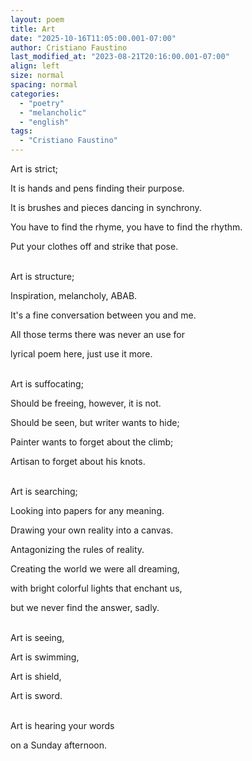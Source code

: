 ```yaml
---
layout: poem
title: Art
date: "2025-10-16T11:05:00.001-07:00"
author: Cristiano Faustino
last_modified_at: "2023-08-21T20:16:00.001-07:00"
align: left
size: normal
spacing: normal
categories:
  - "poetry"
  - "melancholic"
  - "english"
tags:
  - "Cristiano Faustino"
---
```


Art is strict;

It is hands and pens finding their purpose.

It is brushes and pieces dancing in synchrony.

You have to find the rhyme, you have to find the rhythm.

Put your clothes off and strike that pose.

<br/>
Art is structure;

Inspiration, melancholy, ABAB.

It's a fine conversation between you and me.

All those terms there was never an use for

lyrical poem here, just use it more.

<br/>
Art is suffocating;

Should be freeing, however, it is not.

Should be seen, but writer wants to hide;

Painter wants to forget about the climb;

Artisan to forget about his knots.

<br/>
Art is searching;

Looking into papers for any meaning.

Drawing your own reality into a canvas.

Antagonizing the rules of reality.

Creating the world we were all dreaming,

with bright colorful lights that enchant us,

but we never find the answer, sadly.

<br/>
Art is seeing,

Art is swimming,

Art is shield,

Art is sword.

<br/>
Art is hearing your words

on a Sunday afternoon.
